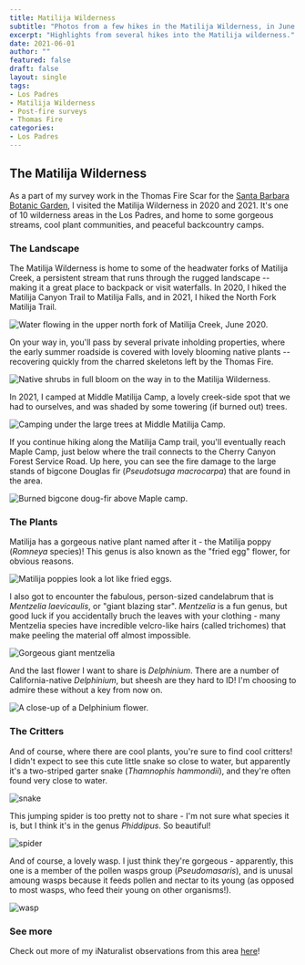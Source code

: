 ```yaml
---
title: Matilija Wilderness
subtitle: "Photos from a few hikes in the Matilija Wilderness, in June 2020 and 2021."
excerpt: "Highlights from several hikes into the Matilija wilderness."
date: 2021-06-01
author: ""
featured: false
draft: false
layout: single
tags:
- Los Padres
- Matilija Wilderness
- Post-fire surveys
- Thomas Fire
categories:
- Los Padres
---
```

## The Matilija Wilderness

As a part of my survey work in the Thomas Fire Scar for the [Santa Barbara Botanic Garden](https://sbbotanicgarden.org/conservation/our-impact/restoring-habitats/), I visited the Matilija Wilderness in 2020 and 2021. It's one of 10 wilderness areas in the Los Padres, and home to some gorgeous streams, cool plant communities, and peaceful backcountry camps. 

### The Landscape
The Matilija Wilderness is home to some of the headwater forks of Matilija Creek, a persistent stream that runs through the rugged landscape -- making it a great place to backpack or visit waterfalls. In 2020, I hiked the Matilija Canyon Trail to Matilija Falls, and in 2021, I hiked the North Fork Matilija Trail.

![Water flowing in the upper north fork of Matilija Creek, June 2020.](waterfall.jpg)

On your way in, you'll pass by several private inholding properties, where the early summer roadside is covered with lovely blooming native plants -- recovering quickly from the charred skeletons left by the Thomas Fire.

![Native shrubs in full bloom on the way in to the Matilija Wilderness.](onthewayin.jpg)

In 2021, I camped at Middle Matilija Camp, a lovely creek-side spot that we had to ourselves, and was shaded by some towering (if burned out) trees. 

![Camping under the large trees at Middle Matilija Camp.](camp.png)

If you continue hiking along the Matilija Camp trail, you'll eventually reach Maple Camp, just below where the trail connects to the Cherry Canyon Forest Service Road. Up here, you can see the fire damage to the large stands of bigcone Douglas fir (*Pseudotsuga macrocarpa*) that are found in the area. 

![Burned bigcone doug-fir above Maple camp.](kylie.JPEG)

### The Plants
Matilija has a gorgeous native plant named after it - the Matilija poppy (*Romneya* species)! This genus is also known as the "fried egg" flower, for obvious reasons.

![Matilija poppies look a lot like fried eggs.](friedegg.png)

I also got to encounter the fabulous, person-sized candelabrum that is *Mentzelia laevicaulis*, or "giant blazing star". *Mentzelia* is a fun genus, but good luck if you accidentally bruch the leaves with your clothing - many Mentzelia species have incredible velcro-like hairs (called trichomes) that make peeling the material off almost impossible. 

![Gorgeous giant mentzelia](mentzelia.png)

And the last flower I want to share is *Delphinium*. There are a number of California-native *Delphinium*, but sheesh are they hard to ID! I'm choosing to admire these without a key from now on. 

![A close-up of a Delphinium flower.](delphinium.png)


### The Critters

And of course, where there are cool plants, you're sure to find cool critters! I didn't expect to see this cute little snake so close to water, but apparently it's a two-striped garter snake (*Thamnophis hammondii*), and they're often found very close to water. 

![snake](snake1.jpg)

This jumping spider is too pretty not to share - I'm not sure what species it is, but I think it's in the genus *Phiddipus*. So beautiful!

![spider](jumper.jpg)

And of course, a lovely wasp. I just think they're gorgeous - apparently, this one is a member of the pollen wasps group (*Pseudomasaris*), and is unusal amoung wasps because it feeds pollen and nectar to its young (as opposed to most wasps, who feed their young on other organisms!). 

![wasp](wasp1.jpg)


### See more

Check out more of my iNaturalist observations from this area [here](https://www.inaturalist.org/observations?place_id=123585&subview=map&user_id=castillejajosie&verifiable=any)!
